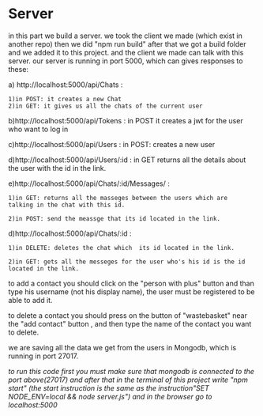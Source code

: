 # Server


in this part we build a server.
we took the client we made (which exist in another repo) then we did "npm run build" after that we got a build folder and we added it to this project.
and the client we made can talk with this server.
our server is running in port 5000,  which can gives responses to these:

a) http://localhost:5000/api/Chats :

    1)in POST: it creates a new Chat
    2)in GET: it gives us all the chats of the current user

b)http://localhost:5000/api/Tokens : in POST it creates a jwt for the user who want to log in

c)http://localhost:5000/api/Users : in POST: creates a new user

d)http://localhost:5000/api/Users/:id : in GET returns all the details about the user with the id in the link.

e)http://localhost:5000/api/Chats/:id/Messages/ : 

    1)in GET: returns all the masseges between the users which are
    talking in the chat with this id.

    2)in POST: send the meassge that its id located in the link.
    
d)http://localhost:5000/api/Chats/:id :

    1)in DELETE: deletes the chat which  its id located in the link.
    
    2)in GET: gets all the messeges for the user who's his id is the id located in the link.
    

to add a contact you should click on the "person with plus" button and than type his username (not his display name), the user must be registered to be able to add it.


to delete a contact you should press on the button of "wastebasket" near the "add contact" button , and then type the name of the contact you want to delete.
 


we are saving all the data we get from the users in Mongodb, which is running in port 27017.



*to run this code first you must make sure that mongodb is connected to the port above(27017) and after that in the terminal
of this project write "npm start" (the start instruction is the same as the instruction"SET NODE_ENV=local && node server.js") and in the browser go to localhost:5000*
